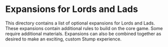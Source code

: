 # Expansions for Lords and Lads

This directory contains a list of optional expansions for Lords and Lads. These expansions contain additional rules to build on the core game. Some require additional materials. Expansions can also be combined together as desired to make an exciting, custom Stump experience.